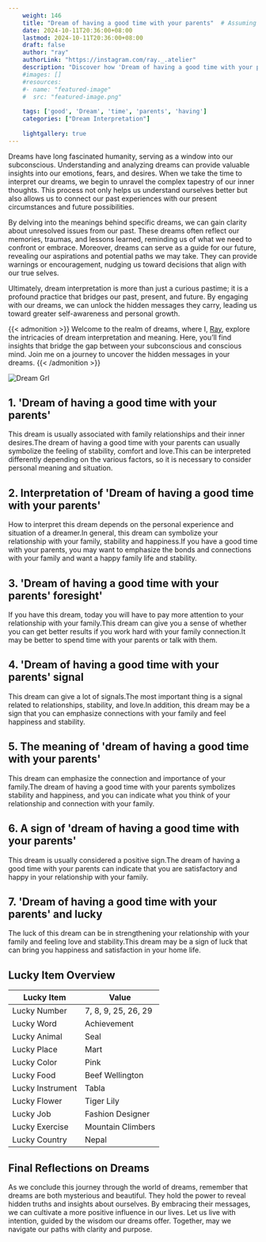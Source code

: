 ```yaml
---
    weight: 146
    title: "Dream of having a good time with your parents"  # Assuming 'title' column exists
    date: 2024-10-11T20:36:00+08:00
    lastmod: 2024-10-11T20:36:00+08:00
    draft: false
    author: "ray"
    authorLink: "https://instagram.com/ray._.atelier"
    description: "Discover how 'Dream of having a good time with your parents' can interpret your future and uncover its significant meanings in your life."
    #images: []
    #resources:
    #- name: "featured-image"
    #  src: "featured-image.png"
    
    tags: ['good', 'Dream', 'time', 'parents', 'having']
    categories: ["Dream Interpretation"]
    
    lightgallery: true
---
```

    
Dreams have long fascinated humanity, serving as a window into our subconscious. Understanding and analyzing dreams can provide valuable insights into our emotions, fears, and desires. When we take the time to interpret our dreams, we begin to unravel the complex tapestry of our inner thoughts. This process not only helps us understand ourselves better but also allows us to connect our past experiences with our present circumstances and future possibilities.

By delving into the meanings behind specific dreams, we can gain clarity about unresolved issues from our past. These dreams often reflect our memories, traumas, and lessons learned, reminding us of what we need to confront or embrace. Moreover, dreams can serve as a guide for our future, revealing our aspirations and potential paths we may take. They can provide warnings or encouragement, nudging us toward decisions that align with our true selves.

Ultimately, dream interpretation is more than just a curious pastime; it is a profound practice that bridges our past, present, and future. By engaging with our dreams, we can unlock the hidden messages they carry, leading us toward greater self-awareness and personal growth.

{{< admonition >}}
Welcome to the realm of dreams, where I, [Ray](https://instagram.com/ray._.atelier), explore the intricacies of dream interpretation and meaning. Here, you’ll find insights that bridge the gap between your subconscious and conscious mind. Join me on a journey to uncover the hidden messages in your dreams.
{{< /admonition >}}

![Dream Grl](https://cdn.pixabay.com/photo/2017/11/02/03/35/gothic-2910057_1280.jpg "Dream Grl")

## 1. 'Dream of having a good time with your parents'
This dream is usually associated with family relationships and their inner desires.The dream of having a good time with your parents can usually symbolize the feeling of stability, comfort and love.This can be interpreted differently depending on the various factors, so it is necessary to consider personal meaning and situation.

## 2. Interpretation of 'Dream of having a good time with your parents'
How to interpret this dream depends on the personal experience and situation of a dreamer.In general, this dream can symbolize your relationship with your family, stability and happiness.If you have a good time with your parents, you may want to emphasize the bonds and connections with your family and want a happy family life and stability.

## 3. 'Dream of having a good time with your parents' foresight'
If you have this dream, today you will have to pay more attention to your relationship with your family.This dream can give you a sense of whether you can get better results if you work hard with your family connection.It may be better to spend time with your parents or talk with them.

## 4. 'Dream of having a good time with your parents' signal
This dream can give a lot of signals.The most important thing is a signal related to relationships, stability, and love.In addition, this dream may be a sign that you can emphasize connections with your family and feel happiness and stability.

## 5. The meaning of 'dream of having a good time with your parents'
This dream can emphasize the connection and importance of your family.The dream of having a good time with your parents symbolizes stability and happiness, and you can indicate what you think of your relationship and connection with your family.

## 6. A sign of 'dream of having a good time with your parents'
This dream is usually considered a positive sign.The dream of having a good time with your parents can indicate that you are satisfactory and happy in your relationship with your family.

## 7. 'Dream of having a good time with your parents' and lucky
The luck of this dream can be in strengthening your relationship with your family and feeling love and stability.This dream may be a sign of luck that can bring you happiness and satisfaction in your home life.

## Lucky Item Overview
| Lucky Item          | Value              |
|---------------|--------------------|
| Lucky Number        | 7, 8, 9, 25, 26, 29  |
| Lucky Word          | Achievement |
| Lucky Animal        | Seal |
| Lucky Place         | Mart     |
| Lucky Color         | Pink     |
| Lucky Food          | Beef Wellington      |
| Lucky Instrument    | Tabla |
| Lucky Flower        | Tiger Lily    |
| Lucky Job           | Fashion Designer       |
| Lucky Exercise      | Mountain Climbers  |
| Lucky Country       | Nepal    |


##  Final Reflections on Dreams

As we conclude this journey through the world of dreams, remember that dreams are both mysterious and beautiful. They hold the power to reveal hidden truths and insights about ourselves. By embracing their messages, we can cultivate a more positive influence in our lives. Let us live with intention, guided by the wisdom our dreams offer. Together, may we navigate our paths with clarity and purpose.
